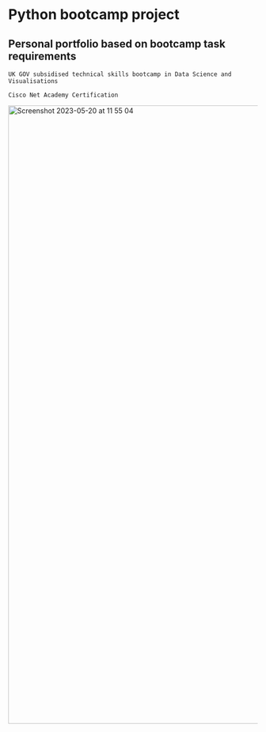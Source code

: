 # Python bootcamp project

## Personal portfolio based on bootcamp task requirements 

`UK GOV subsidised technical skills bootcamp in Data Science and Visualisations` 

`Cisco Net Academy Certification`


<img width="1250" alt="Screenshot 2023-05-20 at 11 55 04" src="https://github.com/vasilrg/Python-bootcamp-project/assets/131396778/4c815ce3-281b-46d7-8643-107ef5261f41">
